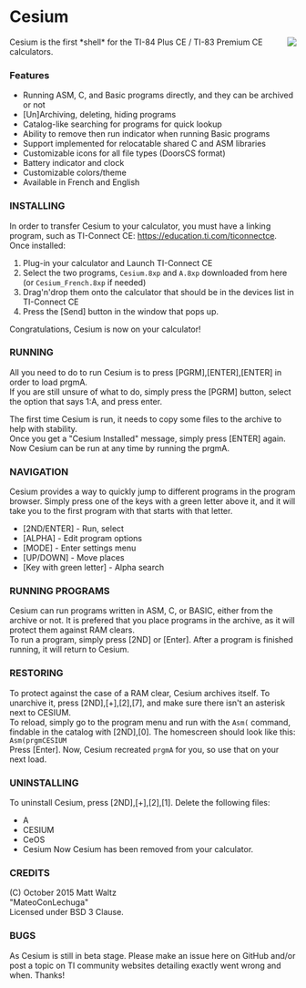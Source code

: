 # Cesium

<img align="right" src="https://i.imgur.com/lQmgxpH.png">
Cesium is the first *shell* for the TI-84 Plus CE / TI-83 Premium CE calculators.

### Features
* Running ASM, C, and Basic programs directly, and they can be archived or not
* [Un]Archiving, deleting, hiding programs
* Catalog-like searching for programs for quick lookup
* Ability to remove then run indicator when running Basic programs
* Support implemented for relocatable shared C and ASM libraries
* Customizable icons for all file types (DoorsCS format)
* Battery indicator and clock
* Customizable colors/theme
* Available in French and English

### INSTALLING ###

In order to transfer Cesium to your calculator, you must have a linking program, such as TI-Connect CE: https://education.ti.com/ticonnectce. Once installed:

1. Plug-in your calculator and Launch TI-Connect CE
2. Select the two programs, `Cesium.8xp` and `A.8xp` downloaded from here (or `Cesium_French.8xp` if needed)
3. Drag'n'drop them onto the calculator that should be in the devices list in TI-Connect CE
4. Press the [Send] button in the window that pops up.

Congratulations, Cesium is now on your calculator!  

### RUNNING ###
All you need to do to run Cesium is to press [PGRM],[ENTER],[ENTER] in order to load prgmA.  
If you are still unsure of what to do, simply press the [PGRM] button, select the option that says 1:A, and press enter.  

The first time Cesium is run, it needs to copy some files to the archive to help with stability.  
Once you get a "Cesium Installed" message, simply press [ENTER] again.  
Now Cesium can be run at any time by running the prgmA.

### NAVIGATION ###
Cesium provides a way to quickly jump to different programs in the program browser. Simply press one of the keys with a green letter above it, and it will take you to the first program with that starts with that letter.
* [2ND/ENTER] - Run, select  
* [ALPHA] - Edit program options  
* [MODE] - Enter settings menu  
* [UP/DOWN] - Move places  
* [Key with green letter] - Alpha search
 
### RUNNING PROGRAMS ###
Cesium can run programs written in ASM, C, or BASIC, either from the archive or not. It is prefered that you place programs in the archive, as it will protect them against RAM clears.  
To run a program, simply press [2ND] or [Enter]. After a program is finished running, it will return to Cesium.

### RESTORING ###
To protect against the case of a RAM clear, Cesium archives itself. To unarchive it, press [2ND],[+],[2],[7], and make sure there isn't an asterisk next to CESIUM.  
To reload, simply go to the program menu and run with the `Asm(` command, findable in the catalog with [2ND],[0]. The homescreen should look like this:
`Asm(prgmCESIUM`  
Press [Enter]. Now, Cesium recreated `prgmA` for you, so use that on your next load.

### UNINSTALLING ###
To uninstall Cesium, press [2ND],[+],[2],[1]. Delete the following files:
* A
* CESIUM
* CeOS
* Cesium
Now Cesium has been removed from your calculator.

### CREDITS ###
(C) October 2015 Matt Waltz  
"MateoConLechuga"  
Licensed under BSD 3 Clause.

### BUGS ###
As Cesium is still in beta stage. Please make an issue here on GitHub and/or post a topic on TI community websites detailing exactly went wrong and when. Thanks!
